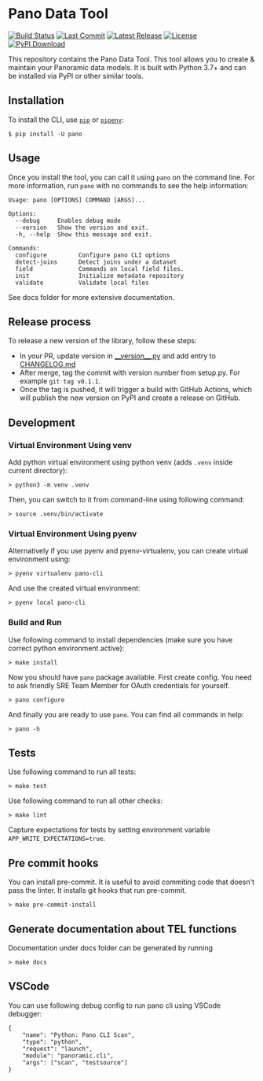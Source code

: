 # Pano Data Tool

[![Build Status](https://github.com/panoramichq/panoramic-cli/workflows/CI/badge.svg)](https://github.com/panoramichq/panoramic-cli/actions)
[![Last Commit](https://img.shields.io/github/last-commit/panoramichq/panoramic-cli)](https://github.com/panoramichq/panoramic-cli/commits)
[![Latest Release](https://img.shields.io/github/v/release/panoramichq/panoramic-cli)](https://github.com/panoramichq/panoramic-cli/releases)
[![License](https://img.shields.io/pypi/l/panoramic-cli.svg)](https://github.com/panoramichq/panoramic-cli/blob/master/LICENSE)
[![PyPI Download](https://img.shields.io/pypi/pyversions/panoramic-cli.svg)](https://pypi.org/project/panoramic-cli/)

This repository contains the Pano Data Tool. This tool allows you to create & maintain your Panoramic data models. It is built with Python 3.7+ and can be installed via PyPI or other similar tools.

## Installation

To install the CLI, use [`pip`](https://pip.pypa.io/en/stable/quickstart/) or [`pipenv`](https://docs.pipenv.org):

```console
$ pip install -U pano
```

## Usage

Once you install the tool, you can call it using `pano` on the command line. For more information, run `pano` with no commands to see the help information:

```
Usage: pano [OPTIONS] COMMAND [ARGS]...

Options:
  --debug     Enables debug mode
  --version   Show the version and exit.
  -h, --help  Show this message and exit.

Commands:
  configure         Configure pano CLI options
  detect-joins      Detect joins under a dataset
  field             Commands on local field files.
  init              Initialize metadata repository
  validate          Validate local files
```

See docs folder for more extensive documentation.

## Release process

To release a new version of the library, follow these steps:

- In your PR, update version in [\_\_version\_\_.py](src/panoramic/cli/__version__.py) and add entry to [CHANGELOG.md](CHANGELOG.md)
- After merge, tag the commit with version number from setup.py. For example `git tag v0.1.1`.
- Once the tag is pushed, it will trigger a build with GitHub Actions, which will publish the new version on PyPI and create a release on GitHub.

## Development

### Virtual Environment Using venv

Add python virtual environment using python venv (adds `.venv` inside current directory):

```
> python3 -m venv .venv
```

Then, you can switch to it from command-line using following command:

```
> source .venv/bin/activate
```

### Virtual Environment Using pyenv

Alternatively if you use pyenv and pyenv-virtualenv, you can create virtual environment using:

```
> pyenv virtualenv pano-cli
```

And use the created virtual environment:

```
> pyenv local pano-cli
```

### Build and Run

Use following command to install dependencies (make sure you have correct python environment active):

```
> make install
```

Now you should have `pano` package available. First create config. You need to ask friendly SRE Team Member for OAuth credentials for yourself.

```
> pano configure
```

And finally you are ready to use `pano`. You can find all commands in help:

```
> pano -h
```

## Tests

Use following command to run all tests:

```
> make test
```

Use following command to run all other checks:

```
> make lint
```

Capture expectations for tests by setting environment variable `APP_WRITE_EXPECTATIONS=true`.

## Pre commit hooks

You can install pre-commit. It is useful to avoid commiting code that doesn't pass the linter. It installs git hooks that run pre-commit.

```
> make pre-commit-install
```

## Generate documentation about TEL functions

Documentation under docs folder can be generated by running

```
> make docs
```

## VSCode

You can use following debug config to run pano cli using VSCode debugger:

```
{
    "name": "Python: Pano CLI Scan",
    "type": "python",
    "request": "launch",
    "module": "panoramic.cli",
    "args": ["scan", "testsource"]
}
```
